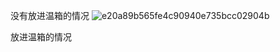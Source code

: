 没有放进温箱的情况
![e20a89b565fe4c90940e735bcc02904b](https://github.com/user-attachments/assets/6f5e3ffd-75ef-4860-a74f-cbae1cb32a71)

放进温箱的情况
